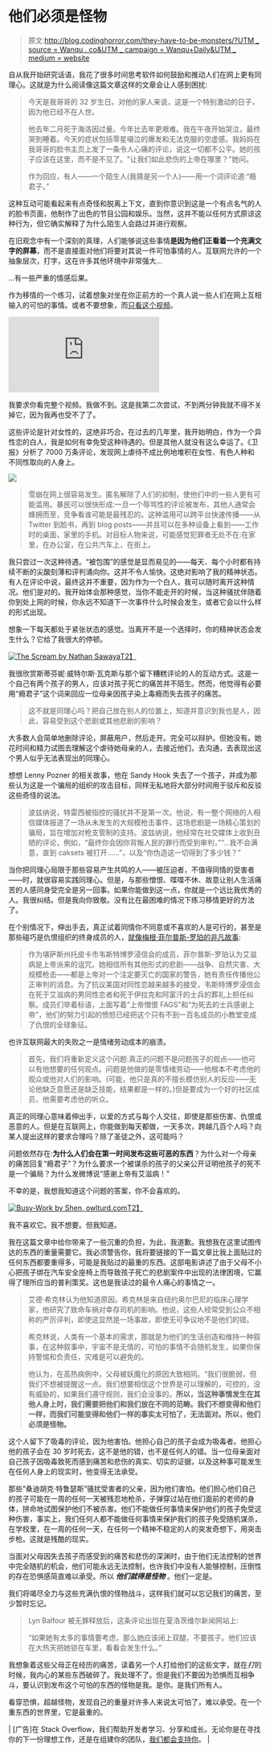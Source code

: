 # 他们必须是怪物

> 原文:[http://blog.codinghorror.com/they-have-to-be-monsters/?UTM _ source = Wanqu . co&UTM _ campaign = Wanqu+Daily&UTM _ medium = website](http://blog.codinghorror.com/they-have-to-be-monsters/?utm_source=wanqu.co&utm_campaign=Wanqu+Daily&utm_medium=website)



自从我开始研究话语，我花了很多时间思考软件如何鼓励和推动人们在网上更有同理心。这就是为什么阅读像这篇文章这样的文章会让人感到困扰:

> 今天是我哥哥的 32 岁生日。对他的家人来说，这是一个特别激动的日子，因为他已经不在人世。
> 
> 他去年二月死于海洛因过量。今年比去年更艰难。我在午夜开始哭泣，最终哭到睡着。今天的症状包括零星啜泣的爆发和无法克服的空虚感。我妈妈在我哥哥的脸书主页上发了一条令人心痛的评论，说这一切都不公平。她的孩子应该在这里，而不是不见了。"让我们如此悲伤的上帝在哪里？"她问。
> 
> 作为回应，有人——一个陌生人(我猜是另一个人)——用一个词评论道:“瘾君子。”

这种互动可能看起来有点奇怪和脱离上下文，直到你意识到这是一个有点名气的人的脸书页面，他制作了出色的节目公园和娱乐。当然，这并不能以任何方式原谅这种行为，但它确实解释了为什么陌生人会路过并进行观察。

在旧观念中有一个深刻的真理，人们能够说这些事情**是因为他们正看着一个充满文字的屏幕**，而不是直接面对他们将要对其说一件可怕事情的人。互联网允许的一个抽象层次，打字，这在许多其他环境中非常强大…

…有一些严重的情感后果。

作为移情的一个练习，试着想象对坐在你正前方的一个真人说一些人们在网上互相输入的可怕的事情。或者不要想象，而[只看这个视频](http://www.esquire.com/sports/videos/a44351/female-sports-reporters-mean-tweets/)。

<iframe src="https://www.youtube.com/embed/9tU-D-m2JY8" frameborder="0" allowfullscreen="">VIDEO</iframe>

我要求你看完整个视频。我做不到。这是我第二次尝试，不到两分钟我就不得不关掉它，因为我再也受不了了。

这些评论是针对女性的，这绝非巧合。在过去的几年里，我开始明白，作为一个异性恋的白人，我是如何有幸免受这种待遇的。但是其他人就没有这么幸运了。《卫报》分析了 7000 万条评论，发现网上虐待不成比例地堆积在女性、有色人种和不同性取向的人身上。

![](../Images/4438a33ebe7062b7dd5be3e67689b2c8.png)

> 雪崩在网上很容易发生。匿名解除了人们的抑制，使他们中的一些人更有可能滥用。暴民可以很快形成:一旦一个辱骂性的评论被发布，其他人通常会蜂拥而至，竞争看谁可能是最残忍的。这种滥用可以跨平台快速传播——从 Twitter 到脸书，再到 blog posts——并且可以在多种设备上看到——工作时的桌面，家里的手机。对目标人物来说，可能感觉犯罪者无处不在:在家里，在办公室，在公共汽车上，在街上。

我只尝过一次这种待遇。“被包围”的感觉是显而易见的——每天、每个小时都有持续不断的尖酸刻薄和评判涌向你。这并不令人愉快。这绝对影响了我的精神状态。有人在评论中说，最终这并不重要，因为作为一个白人，我可以随时离开这种情况。他们是对的。我开始体会那种感觉，当你不能走开的时候，当这种骚扰伴随着你到处上网的时候，你永远不知道下一次事件什么时候会发生，或者它会以什么样的形式出现。

想象一下每天都处于紧张状态的感觉。当离开不是一个选择时，你的精神状态会发生什么？它给了我很大的停顿。

[![The Scream by Nathan Sawaya](../Images/270532cd2be2e958789ed045d27d3f89.png)T2】](http://www.brickartist.com/)

我很欣赏斯蒂芬妮·威特尔斯·瓦克斯与那个留下糟糕评论的人的互动方式。这是一个自己有两个孩子的男人，应该对孩子死亡的痛苦并不陌生。然而，他觉得有必要用“瘾君子”这个词来回应一位母亲因孩子染上毒瘾而失去孩子的痛苦。

> 这不就是同理心吗？把自己放在别人的位置上，知道并意识到我也是人，因此，容易受到这个悲剧或其他悲剧的影响？

大多数人会简单地删除评论，屏蔽用户，然后走开。完全可以辩护。但她没有。她花时间和精力试图去理解这个虐待她母亲的人，去接近他们，去沟通，去表现出这个男人似乎无法表现出的同理心。

想想 Lenny Pozner 的相关故事，他在 Sandy Hook 失去了一个孩子，并成为那些认为这是一个骗局的组织的攻击目标，同样无私地将大部分时间用于驳斥和反驳这些奇怪的说法。

> 波兹纳说，特雷西被指控的骚扰并不是第一次。他说，有一整个网络的人相信媒体报道了一场从未发生的大规模枪击事件，这场悲剧是一场精心策划的骗局，旨在增加对枪支管制的支持。波兹纳说，他经常在社交媒体上收到丑陋的评论，例如，“最终你会因你背叛人民的罪行而受到审判，”“…我不会满意，直到 caksets 被打开……”，以及“你伪造这一切得到了多少钱？”

当你把同理心局限于那些容易产生共鸣的人——被压迫者，不值得同情的受害者——时，就很容易实践同理心。但是，与那些憎恨、喋喋不休、故意让别人生活痛苦的人感同身受完全是另一回事。如果你能做到这一点，你就是一个远比我优秀的人。我很纠结。但是我向你致敬。没有比在最困难的情况下练习移情更好的方法了。

在个别情况下，伸出手去，真正试着同情你不同意或不喜欢的人是可行的，甚至是那些碰巧是仇恨组织的终身成员的人，[就像梅根·菲尔普斯-罗珀的非凡故事](http://www.newyorker.com/magazine/2015/11/23/conversion-via-twitter-westboro-baptist-church-megan-phelps-roper):

> 作为堪萨斯州托皮卡市韦斯特博罗浸信会的成员，菲尔普斯-罗珀认为艾滋病是上帝派来的诅咒。她相信所有其他形式的悲剧——战争、自然灾害、大规模枪击——都是上帝对一个注定要灭亡的国家的警告，她有责任传播他公正审判的消息。为了抗议美国对同性恋越来越多的接受，韦斯特博罗浸信会在死于艾滋病的男同性恋者和死于伊拉克和阿富汗的士兵的葬礼上担任纠察。成员们举着标语，上面写着“上帝憎恨 FAGS”和“为死去的士兵感谢上帝”，他们的努力引起的愤怒已经把这个只有不到一百名成员的小教堂变成了仇恨的全球象征。

也许互联网最大的失败之一是情绪劳动成本的崩溃。

> 首先，我们将重新定义这个问题:真正的问题不是问题孩子的观点——他可以有他想要的任何观点。问题是他做的是零情绪劳动——他根本不考虑他的观众或他对人们的影响。(可能，他只是真的不擅长模仿别人的反应——无论他缺乏意愿还是缺乏技能，结果都是一样的。)但是要成为一个好的社区成员，他需要考虑他的听众。

真正的同理心意味着伸出手，以爱的方式与每个人交往，即使是那些伤害、仇恨或恶意的人。但是在互联网上，你能做到每天都做，一天多次，跨越几百个人吗？向某人提出这样的要求合理吗？除了圣徒之外，这可能吗？

问题依然存在:**为什么人们会在第一时间发布这些可恶的东西**？为什么对一个母亲的痛苦回复“瘾君子”？为什么要求一个被谋杀的孩子的父亲公开证明他孩子的死不是一个骗局？为什么发微博说“感谢上帝有艾滋病！”

不幸的是，我想我知道这个问题的答案，你不会喜欢的。

[![Busy-Work by Shen, owlturd.com](../Images/441855fc105e59b27d23a4dcb6203b8b.png)T2】](http://www.webtoons.com/en/comedy/bluechair/ep-59-busy-work/viewer?title_no=199&episode_no=61)

我不喜欢它。我不想要。但我知道。

我在这篇文章中给你带来了一些沉重的负担，为此，我道歉。我想我在这里试图传达的东西的重量需要它。我必须警告你，我将要链接的下一篇文章比我上面贴过的任何东西都要重得多，可能是我贴过的最重的东西。这部电影讲述了由于父母不小心把孩子绑在汽车安全座椅上而导致孩子死亡的悲剧案件中出现的法律困境，它赢得了理所应当的普利策奖。这也是我读过的最令人痛心的事情之一。

> 艾德·希克林认为他知道原因。希克林是来自纽约奥尔巴尼的临床心理学家，他研究了致命车祸对幸存司机的影响。他说，这些人经常受到公众不相称的严厉评判，即使这显然是一场事故，即使无可争议地不是他们的错。
> 
> 希克林说，人类有一个基本的需求，那就是为他们的生活创造和维持一种叙事，在这种叙事中，宇宙不是无情的，可怕的事情不会随机发生，如果你保持警惕和负责任，灾难是可以避免的。
> 
> 他认为，在高热病例中，父母被妖魔化的原因大致相同。“我们很脆弱，但我们不想被提醒这一点。我们想要相信这个世界是可以理解的，可控的，没有威胁的，如果我们遵守规则，我们会没事的。**所以，当这种事情发生在其他人身上时，我们需要把他们和我们放在不同的范畴。我们不想变得和他们一样，而我们可能变得和他们一样的事实太可怕了，无法面对。所以，他们必须是怪物。**

这个人留下了吸毒的评论，因为他害怕。他担心自己的孩子会成为吸毒者。他担心他的孩子会在 30 岁时死去，这不是他的错，也不是任何人的错。当一位母亲面对自己孩子因吸毒致死而感到痛苦和悲伤的真实、切实的证据，以及这种事可能发生在任何人身上的现实时，他变得无法承受。

那些“桑迪胡克·特鲁瑟斯”骚扰受害者的父亲，因为他们害怕。他们担心他们自己的孩子可能在一周的任何一天被残忍地枪杀，子弹穿过站在他们面前的老师的身体，拼命地试图保护他们不被杀害。他们不能做任何事情来保护他们的孩子免受这种伤害，事实上，我们任何人都不能做任何事情来保护我们的孩子免受随机谋杀，在学校里，在一周的任何一天，在任何一个精神不稳定的人的突发奇想下，用突击步枪。这就是残酷的现实。

当面对父母因失去孩子而感受到的痛苦和悲伤的深渊时，由于他们无法控制的世界中完全随机的机会，他们可能永远无法控制，也许我们中没有人能够控制，压倒性的存在恐惧感简直难以承受。所以 ***他们就得是怪物*** 。他们一定是。

我们将竭尽全力与这些充满仇恨的怪物战斗，这样我们就可以忘记我们的痛苦，至少暂时忘记。

> Lyn Balfour 被无罪释放后，这条评论出现在夏洛茨维尔新闻网站上:
> 
> “如果她有太多的事情要考虑，那么她应该闭上双腿，不要孩子。他们应该在大热天把她锁在车里，看看会发生什么。”

我想象着这些父母正在经历的痛苦，读着另一个人打给他们的这些文字，就在*打*的时候，我内心的某些东西破碎了。我处理不了。但是我们不要因为恐惧而互相争斗，要认识到发布这个可怕的东西的怪物是我。是你。是我们所有人。

看穿恐惧，超越怪物，发现自己的重量对许多人来说太可怕了，难以承受。在一个重东西的世界里，它是最重的。

| [广告]在 Stack Overflow，我们帮助开发者学习、分享和成长。无论你是在寻找你的下一份理想工作，还是在组建你的团队，[我们都会支持你](http://careers.stackoverflow.com)。 |

